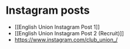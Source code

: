 # Instagram posts
- [[English Union Instagram Post 1]]
- [[English Union Instagram Post 2 (Recruit)]]
- https://www.instagram.com/club_union_/